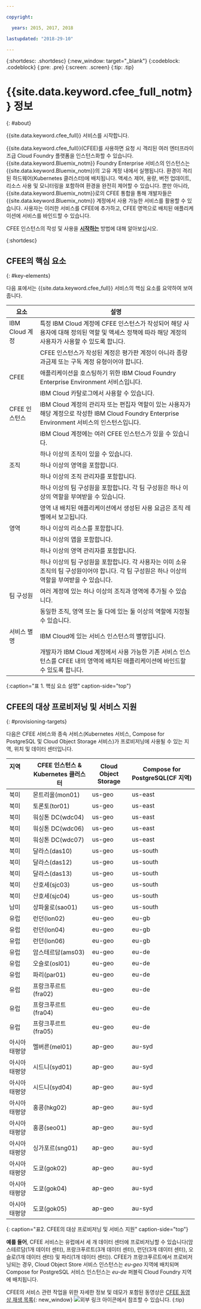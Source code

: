 ```yaml
---

copyright:

  years: 2015, 2017, 2018

lastupdated: "2018-29-10"

---
```


{:shortdesc: .shortdesc}
{:new_window: target="_blank"}
{:codeblock: .codeblock}
{:pre: .pre}
{:screen: .screen}
{:tip: .tip}

# {{site.data.keyword.cfee_full_notm}} 정보
{: #about}

{{site.data.keyword.cfee_full}} 서비스를 시작합니다.

{{site.data.keyword.cfee_full}}(CFEE)를 사용하면 요청 시 격리된 여러 엔터프라이즈급 Cloud Foundry 플랫폼을 인스턴스화할 수 있습니다. {{site.data.keyword.Bluemix_notm}} Foundry Enterprise 서비스의 인스턴스는 {{site.data.keyword.Bluemix_notm}}의 고유 계정 내에서 실행됩니다. 환경이 격리된 하드웨어(Kubernetes 클러스터)에 배치됩니다. 액세스 제어, 용량, 버전 업데이트, 리소스 사용 및 모니터링을 포함하여 환경을 완전히 제어할 수 있습니다. 뿐만 아니라, {{site.data.keyword.Bluemix_notm}}로의 CFEE 통합을 통해 개발자들은 {{site.data.keyword.Bluemix_notm}} 계정에서 사용 가능한 서비스를 활용할 수 있습니다. 사용자는 이러한 서비스를 CFEE에 추가하고, CFEE 영역으로 배치된 애플리케이션에 서비스를 바인드할 수 있습니다. 

CFEE 인스턴스의 작성 및 사용을 [**시작하는**](https://console.bluemix.net/docs/cloud-foundry/getting-started.html#getting-started) 방법에 대해 알아보십시오. 

{:shortdesc}

## CFEE의 핵심 요소
{: #key-elements}

다음 표에서는 {{site.data.keyword.cfee_full}} 서비스의 핵심 요소를 요약하여 보여줍니다.

|요소   |설명 |
|-----------|---------------|
|IBM Cloud 계정 |특정 IBM Cloud 계정에 CFEE 인스턴스가 작성되어 해당 사용자에 대해 정의된 역할 및 액세스 정책에 따라 해당 계정의 사용자가 사용할 수 있도록 합니다. |
||CFEE 인스턴스가 작성된 계정은 평가판 계정이 아니라 종량과금제 또는 구독 계정 유형이어야 합니다.  |
|CFEE |애플리케이션을 호스팅하기 위한 IBM Cloud Foundry Enterprise Environment 서비스입니다. |
||IBM Cloud 카탈로그에서 사용할 수 있습니다. |
|CFEE 인스턴스 |IBM Cloud 계정의 관리자 또는 편집자 역할이 있는 사용자가 해당 계정으로 작성한 IBM Cloud Foundry Enterprise Environment 서비스의 인스턴스입니다. |
||IBM Cloud 계정에는 여러 CFEE 인스턴스가 있을 수 있습니다. |
||하나 이상의 조직이 있을 수 있습니다. |
|조직 |하나 이상의 영역을 포함합니다. |
||하나 이상의 조직 관리자를 포함합니다. |
||하나 이상의 팀 구성원을 포함합니다. 각 팀 구성원은 하나 이상의 역할을 부여받을 수 있습니다. |
||영역 내 배치된 애플리케이션에서 생성된 사용 요금은 조직 레벨에서 보고됩니다. |
|영역 |하나 이상의 리소스를 포함합니다. |
||하나 이상의 앱을 포함합니다. |
||하나 이상의 영역 관리자를 포함합니다. |
||하나 이상의 팀 구성원을 포함합니다. 각 사용자는 이미 소유 조직의 팀 구성원이어야 합니다. 각 팀 구성원은 하나 이상의 역할을 부여받을 수 있습니다. |
|팀 구성원 |여러 계정에 있는 하나 이상의 조직과 영역에 추가될 수 있습니다. |
||동일한 조직, 영역 또는 둘 다에 있는 둘 이상의 역할에 지정될 수 있습니다. |
|서비스 별명 |IBM Cloud에 있는 서비스 인스턴스의 별명입니다. |
||개발자가 IBM Cloud 계정에서 사용 가능한 기존 서비스 인스턴스를 CFEE 내의 영역에 배치된 애플리케이션에 바인드할 수 있도록 합니다.|
{:caption="표 1. 핵심 요소 설명" caption-side="top"}

## CFEE의 대상 프로비저닝 및 서비스 지원
{: #provisioning-targets}

다음은 CFEE 서비스와 종속 서비스(Kubernetes 서비스, Compose for PostgreSQL 및 Cloud Object Storage 서비스)가 프로비저닝에 사용될 수 있는 지역, 위치 및 데이터 센터입니다.

|  **지역** &nbsp; &nbsp; &nbsp; &nbsp; &nbsp; &nbsp; &nbsp; &nbsp; &nbsp; &nbsp; &nbsp; &nbsp;| **CFEE 인스턴스 & Kubernetes 클러스터** | **Cloud Object Storage** | **Compose for PostgreSQL(CF 지역)** |
|----------------------------------------|-------------------|-------------------|-------------------|
|북미 | 몬트리올(mon01) | us-geo | us-east |
|북미 | 토론토(tor01) | us-geo| us-east |
|북미 | 워싱톤 DC(wdc04) | us-geo | us-east |
|북미 | 워싱톤 DC(wdc06) | us-geo | us-east | 
|북미 | 워싱톤 DC(wdc07) | us-geo | us-east |
|북미 | 달라스(das10) | us-geo |us-south |
|북미 | 달라스(das12) | us-geo |us-south |
|북미 | 달라스(das13) | us-geo |us-south |
|북미 | 산호세(sjc03) | us-geo |us-south |
|북미 | 산호세(sjc04) | us-geo |us-south |
|남미 &nbsp; &nbsp;| 상파울로(sao01) | us-geo |us-south |
|유럽 | 런던(lon02) |eu-geo | eu-gb |
|유럽 | 런던(lon04) |eu-geo | eu-gb |
|유럽 | 런던(lon06) |eu-geo | eu-gb | 
|유럽 | 암스테르담(ams03) |eu-geo | eu-de |
|유럽 | 오슬로(osl01) |eu-geo | eu-de | 
|유럽 | 파리(par01) |eu-geo | eu-de |
|유럽 | 프랑크푸르트(fra02) |eu-geo | eu-de |
|유럽 | 프랑크푸르트(fra04) |eu-geo | eu-de | 
|유럽 | 프랑크푸르트(fra05) |eu-geo | eu-de |
|아시아 태평양 | 멜버른(mel01) | ap-geo | au-syd |
|아시아 태평양 | 시드니(syd01) | ap-geo | au-syd |
|아시아 태평양 | 시드니(syd04) | ap-geo | au-syd | 
|아시아 태평양 | 홍콩(hkg02) | ap-geo | au-syd |
|아시아 태평양 | 홍콩(seo01) | ap-geo | au-syd |
|아시아 태평양 | 싱가포르(sng01) | ap-geo | au-syd |
|아시아 태평양 | 도쿄(gok02) | ap-geo | au-syd |
|아시아 태평양 | 도쿄(gok04) | ap-geo | au-syd |
|아시아 태평양 | 도쿄(gok05) | ap-geo | au-syd |
{: caption="표2. CFEE의 대상 프로비저닝 및 서비스 지원" caption-side="top"}

**예를 들어**, CFEE 서비스는 유럽에서 세 개 데이터 센터에 프로비저닝할 수 있습니다(암스테르담(1개 데이터 센터), 프랑크푸르트(3개 데이터 센터), 런던(3개 데이터 센터), 오슬로(1개 데이터 센터) 및 파리(1개 데이터 센터)). CFEE가 프랑크푸르트에서 프로비저닝되는 경우, Cloud Object Store 서비스 인스턴스는 _eu-geo_ 지역에 배치되며 Compose for PostgreSQL 서비스 인스턴스는 _eu-de_ 퍼블릭 Cloud Foundry 지역에 배치됩니다.

CFEE의 서비스 관련 작업을 위한 자세한 정보 및 데모가 포함된 동영상은 [CFEE 동영상 재생 목록](https://ibm.biz/CFEE_Playlist){: new_window} ![외부 링크 아이콘](../icons/launch-glyph.svg "외부 링크 아이콘")에서 참조할 수 있습니다.
{:tip}
